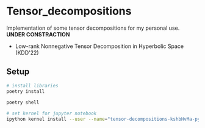 # Tensor_decompositions
Implementation of some tensor decompositions for my personal use.
**UNDER CONSTRACTION**

* Low-rank Nonnegative Tensor Decomposition in Hyperbolic Space (KDD'22)


## Setup
```bash
# install libraries
poetry install
 
poetry shell

# set kernel for jupyter notebook
ipython kernel install --user --name="tensor-decompositions-kshbHvMa-py3.9" 
```

